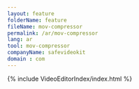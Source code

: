 ```yaml
---
layout: feature
folderName: feature
fileName: mov-compressor
permalink: /ar/mov-compressor
lang: ar
tool: mov-compressor
companyName: safevideokit
domain : com
---
```


{% include VideoEditorIndex/index.html %}

   